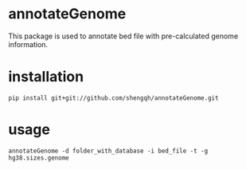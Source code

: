 # annotateGenome

This package is used to annotate bed file with pre-calculated genome information.

# installation

```
pip install git+git://github.com/shengqh/annotateGenome.git
```

# usage

```
annotateGenome -d folder_with_database -i bed_file -t -g hg38.sizes.genome
```